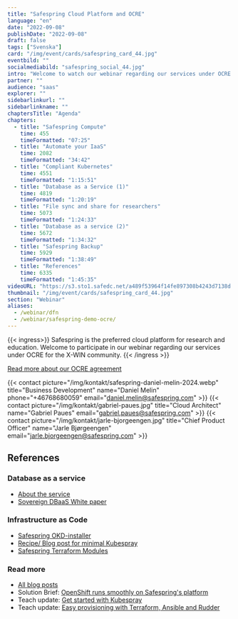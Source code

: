 ```yaml
---
title: "Safespring Cloud Platform and OCRE"
language: "en"
date: "2022-09-08"
publishDate: "2022-09-08"
draft: false
tags: ["Svenska"]
card: "/img/event/cards/safespring_card_44.jpg"
eventbild: ""
socialmediabild: "safespring_social_44.jpg"
intro: "Welcome to watch our webinar regarding our services under OCRE for the X-WIN community."
partner: ""
audience: "saas"
explorer: ""
sidebarlinkurl: ""
sidebarlinkname: ""
chaptersTitle: "Agenda"
chapters:
  - title: "Safespring Compute"
    time: 455
    timeFormatted: "07:25"
  - title: "Automate your IaaS"
    time: 2082
    timeFormatted: "34:42"
  - title: "Compliant Kubernetes"
    time: 4551
    timeFormatted: "1:15:51"
  - title: "Database as a Service (1)"
    time: 4819
    timeFormatted: "1:20:19"
  - title: "File sync and share for researchers"
    time: 5073
    timeFormatted: "1:24:33"
  - title: "Database as a service (2)"
    time: 5672
    timeFormatted: "1:34:32"
  - title: "Safespring Backup"
    time: 5929
    timeFormatted: "1:38:49"
  - title: "References"
    time: 6335
    timeFormatted: "1:45:35"
videoURL: "https://s3.sto1.safedc.net/a489f53964f14fe897308b4243d7138d:processedvideos/safespring-demo-ocre/master.m3u8"
thumbnail: "/img/event/cards/safespring_card_44.jpg"
section: "Webinar"
aliases:
  - /webinar/dfn
  - /webinar/safespring-demo-ocre/
---
```


{{< ingress>}}
Safespring is the preferred cloud platform for research and education. Welcome to participate in our webinar regarding our services under OCRE for the X-WIN community.
{{< /ingress >}}

[Read more about our OCRE agreement](/ocre)

{{< contact picture="/img/kontakt/safespring-daniel-melin-2024.webp" title="Business Development" name="Daniel Melin" phone="+46768680059" email="daniel.melin@safespring.com" >}}
{{< contact picture="/img/kontakt/gabriel-paues.jpg" title="Cloud Architect" name="Gabriel Paues" email="gabriel.paues@safespring.com" >}}
{{< contact picture="/img/kontakt/jarle-bjorgeengen.jpg" title="Chief Product Officer" name="Jarle Bjørgeengen" email="jarle.bjorgeengen@safespring.com" >}}

## References

### Database as a service

- [About the service](https://severalnines.com/ccx/)
- [Sovereign DBaaS White paper](https://severalnines.com/sovereign-dbaas/)

### Infrastructure as Code

- [Safespring OKD-installer](https://github.com/safespring-community/utilities/tree/main/okd)
- [Recipe/ Blog post for minimal Kubespray](/blogg/2022-08-kubespray-minimal/)
- [Safespring Terraform Modules](https://github.com/safespring-community/terraform-modules)

### Read more

- [All blog posts](/blogg/)
- Solution Brief: [OpenShift runs smoothly on Safespring's platform](/solution-brief/openshift-en/)
- Teach update: [Get started with Kubespray](/blogg/2022-08-kubespray-minimal/)
- Teach update: [Easy provisioning with Terraform, Ansible and Rudder](/blogg/2022-06-terraform-ansible-rudder/)
